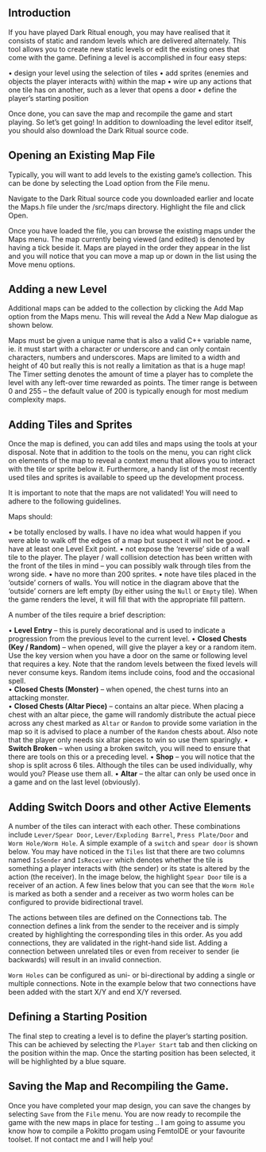 
## Introduction

If you have played Dark Ritual enough, you may have realised that it consists of static and random levels which are delivered alternately.  This tool allows you to create new static levels or edit the existing ones that come with the game.
Defining a level is accomplished in four easy steps:

•	design your level using the selection of tiles
•	add sprites (enemies and objects the player interacts with) within the map
•	wire up any actions that one tile has on another, such as a lever that opens a door
•	define the player’s starting position

Once done, you can save the map and recompile the game and start playing.
So let’s get going!  In addition to downloading the level editor itself, you should also download the Dark Ritual source code. 

## Opening an Existing Map File

Typically, you will want to add levels to the existing game’s collection.  This can be done by selecting the Load option from the File menu.
 
 

Navigate to the Dark Ritual source code you downloaded earlier and locate the Maps.h file under the /src/maps directory.  Highlight the file and click Open.

 

Once you have loaded the file, you can browse the existing maps under the Maps menu.  The map currently being viewed (and edited) is denoted by having a tick beside it.  Maps are played in the order they appear in the list and you will notice that you can move a map up or down in the list using the Move menu options.

 


## Adding a new Level

Additional maps can be added to the collection by clicking the Add Map option from the Maps menu.  This will reveal the Add a New Map dialogue as shown below.

 

Maps must be given a unique name that is also a valid C++ variable name, ie. it must start with a character or underscore and can only contain characters, numbers and underscores.  Maps are limited to a width and height of 40 but really this is not really a limitation as that is a huge map!  The Timer setting denotes the amount of time a player has to complete the level with any left-over time rewarded as points.  The timer range is between 0 and 255 – the default value of 200 is typically enough for most medium complexity maps.


## Adding Tiles and Sprites

Once the map is defined, you can add tiles and maps using the tools at your disposal.  Note that in addition to the tools on the menu, you can right click on elements of the map to reveal a context menu that allows you to interact with the tile or sprite below it.  Furthermore, a handy list of the most recently used tiles and sprites is available to speed up the development process.

 

It is important to note that the maps are not validated!  You will need to adhere to the following guidelines.

Maps should:

•	be totally enclosed by walls.  I have no idea what would happen if you were able to walk off the edges of a map but suspect it will not be good.
•	have at least one Level Exit point. 
•	not expose the ‘reverse’ side of a wall tile to the player.  The player / wall collision detection has been written with the front of the tiles in mind – you can possibly walk through tiles from the wrong side.
•	have no more than 200 sprites.
•	note have tiles placed in the ‘outside’ corners of walls.  You will notice in the diagram above that the ‘outside’ corners are left empty (by either using the `Null` or `Empty` tile).  When the game renders the level, it will fill that with the appropriate fill pattern.

A number of the tiles require a brief description:

•	**Level Entry** – this is purely decorational and is used to indicate a progression from the previous level to the current level.
•	**Closed Chests (Key / Random)** – when opened, will give the player a key or a random item.  Use the key version when you have a door on the same or following level that requires a key.  Note that the random levels between the fixed levels will never consume keys.  Random items include coins, food and the occasional spell.   
•	**Closed Chests (Monster)** – when opened, the chest turns into an attacking monster.  
•	**Closed Chests (Altar Piece)** – contains an altar piece.  When placing a chest with an altar piece, the game will randomly distribute the actual piece across any chest marked as `Altar` or `Random` to provide some variation in the map so it is advised to place a number of the `Random` chests about.  Also note that the player only needs six altar pieces to win so use them sparingly.
•	**Switch Broken** – when using a broken switch, you will need to ensure that there are tools on this or a preceding level.
•	**Shop** – you will notice that the shop is split across 6 tiles.  Although the tiles can be used individually, why would you?  Please use them all.
•	**Altar** – the altar can only be used once in a game and on the last level (obviously).

## Adding Switch Doors and other Active Elements

A number of the tiles can interact with each other.  These combinations include `Lever/Spear Door`, `Lever/Exploding Barrel`, `Press Plate/Door` and `Worm Hole/Worm Hole`.
A simple example of a `switch` and `spear door` is shown below.  You may have noticed in the `Tiles` list that there are two columns named `IsSender` and `IsReceiver` which denotes whether the tile is something a player interacts with (the sender) or its state is altered by the action (the receiver).
In the image below, the highlight `Spear Door` tile is a receiver of an action.  A few lines below that you can see that the `Worm Hole` is marked as both a sender and a receiver as two worm holes can be configured to provide bidirectional travel.

 

The actions between tiles are defined on the Connections tab.  The connection defines a link from the sender to the receiver and is simply created by highlighting the corresponding tiles in this order.  As you add connections, they are validated in the right-hand side list.  Adding a connection between unrelated tiles or even from receiver to sender (ie backwards) will result in an invalid connection.

 

`Worm Holes` can be configured as uni- or bi-directional by adding a single or multiple connections.  Note in the example below that two connections have been added with the start X/Y and end X/Y reversed.  

 

## Defining a Starting Position

The final step to creating a level is to define the player’s starting position.  This can be achieved by selecting the `Player Start` tab and then clicking on the position within the map.  Once the starting position has been selected, it will be highlighted by a blue square.

 


## Saving the Map and Recompiling the Game.

Once you have completed your map design, you can save the changes by selecting `Save` from the `File` menu.  You are now ready to recompile the game with the new maps in place for testing .. I am going to assume you know how to compile a Pokitto progam using FemtoIDE or your favourite toolset.  If not contact me and I will help you!

 
